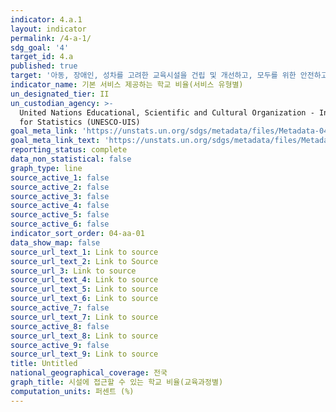 ```yaml
---
indicator: 4.a.1
layout: indicator
permalink: /4-a-1/
sdg_goal: '4'
target_id: 4.a
published: true
target: '아동, 장애인, 성차를 고려한 교육시설을 건립 및 개선하고, 모두를 위한 안전하고 비폭력적이며, 포용적이고 효과적인 학습환경을 제공'
indicator_name: 기본 서비스 제공하는 학교 비율(서비스 유형별)
un_designated_tier: II
un_custodian_agency: >-
  United Nations Educational, Scientific and Cultural Organization - Institute
  for Statistics (UNESCO-UIS)
goal_meta_link: 'https://unstats.un.org/sdgs/metadata/files/Metadata-04-0A-01.pdf'
goal_meta_link_text: 'https://unstats.un.org/sdgs/metadata/files/Metadata-04-0A-01.pdf'
reporting_status: complete
data_non_statistical: false
graph_type: line
source_active_1: false
source_active_2: false
source_active_3: false
source_active_4: false
source_active_5: false
source_active_6: false
indicator_sort_order: 04-aa-01
data_show_map: false
source_url_text_1: Link to source
source_url_text_2: Link to Source
source_url_3: Link to source
source_url_text_4: Link to source
source_url_text_5: Link to source
source_url_text_6: Link to source
source_active_7: false
source_url_text_7: Link to source
source_active_8: false
source_url_text_8: Link to source
source_active_9: false
source_url_text_9: Link to source
title: Untitled
national_geographical_coverage: 전국
graph_title: 시설에 접근할 수 있는 학교 비율(교육과정별)
computation_units: 퍼센트 (%)
---
```

